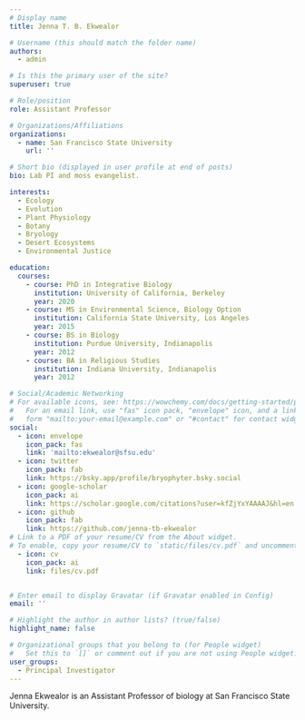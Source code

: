 ```yaml
---
# Display name
title: Jenna T. B. Ekwealor

# Username (this should match the folder name)
authors:
  - admin

# Is this the primary user of the site?
superuser: true

# Role/position
role: Assistant Professor

# Organizations/Affiliations
organizations:
  - name: San Francisco State University
    url: ''

# Short bio (displayed in user profile at end of posts)
bio: Lab PI and moss evangelist. 

interests:
  - Ecology
  - Evolution
  - Plant Physiology
  - Botany
  - Bryology
  - Desert Ecosystems
  - Environmental Justice  

education:
  courses:
    - course: PhD in Integrative Biology
      institution: University of California, Berkeley
      year: 2020
    - course: MS in Environmental Science, Biology Option
      institution: California State University, Los Angeles
      year: 2015
    - course: BS in Biology
      institution: Purdue University, Indianapolis
      year: 2012
    - course: BA in Religious Studies
      institution: Indiana University, Indianapolis
      year: 2012

# Social/Academic Networking
# For available icons, see: https://wowchemy.com/docs/getting-started/page-builder/#icons
#   For an email link, use "fas" icon pack, "envelope" icon, and a link in the
#   form "mailto:your-email@example.com" or "#contact" for contact widget.
social:
  - icon: envelope
    icon_pack: fas
    link: 'mailto:ekwealor@sfsu.edu'
  - icon: twitter
    icon_pack: fab
    link: https://bsky.app/profile/bryophyter.bsky.social
  - icon: google-scholar
    icon_pack: ai
    link: https://scholar.google.com/citations?user=kfZjYxYAAAAJ&hl=en
  - icon: github
    icon_pack: fab
    link: https://github.com/jenna-tb-ekwealor
# Link to a PDF of your resume/CV from the About widget.
# To enable, copy your resume/CV to `static/files/cv.pdf` and uncomment the lines below.
  - icon: cv
    icon_pack: ai
    link: files/cv.pdf


# Enter email to display Gravatar (if Gravatar enabled in Config)
email: ''

# Highlight the author in author lists? (true/false)
highlight_name: false

# Organizational groups that you belong to (for People widget)
#   Set this to `[]` or comment out if you are not using People widget.
user_groups:
  - Principal Investigator
---
```


Jenna Ekwealor is an Assistant Professor of biology at San Francisco State University.
